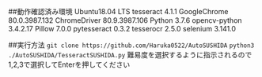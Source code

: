 ##動作確認済み環境
Ubuntu18.04 LTS
tesseract 4.1.1
GoogleChrome 80.0.3987.132
ChromeDriver 80.9.3987.106
Python 3.7.6
opencv-python 3.4.2.17
Pillow 7.0.0
pytesseract 0.3.2
tesserocr 2.5.0
selenium 3.141.0

##実行方法
`git clone https://github.com/Haruka0522/AutoSUSHIDA`
`python3 ./AutoSUSHIDA/TesseractSUSHIDA.py`
難易度を選択するように指示されるので1,2,3で選択してEnterを押してください

